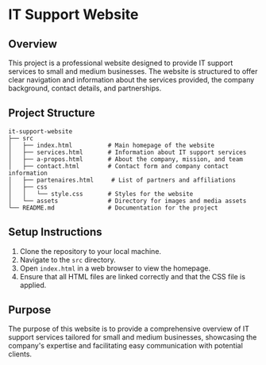 # IT Support Website

## Overview
This project is a professional website designed to provide IT support services to small and medium businesses. The website is structured to offer clear navigation and information about the services provided, the company background, contact details, and partnerships.

## Project Structure
```
it-support-website
├── src
│   ├── index.html          # Main homepage of the website
│   ├── services.html       # Information about IT support services
│   ├── a-propos.html       # About the company, mission, and team
│   ├── contact.html        # Contact form and company contact information
│   ├── partenaires.html     # List of partners and affiliations
│   ├── css
│   │   └── style.css       # Styles for the website
│   └── assets              # Directory for images and media assets
└── README.md               # Documentation for the project
```

## Setup Instructions
1. Clone the repository to your local machine.
2. Navigate to the `src` directory.
3. Open `index.html` in a web browser to view the homepage.
4. Ensure that all HTML files are linked correctly and that the CSS file is applied.

## Purpose
The purpose of this website is to provide a comprehensive overview of IT support services tailored for small and medium businesses, showcasing the company's expertise and facilitating easy communication with potential clients.